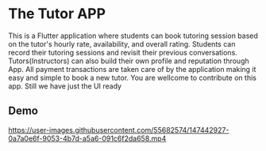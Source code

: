 # The Tutor APP

This is a Flutter application where students can book tutoring session based on the tutor's hourly rate, availability, and overall rating. Students can record their tutoring sessions and revisit their previous conversations. Tutors(Instructors) can also build their own profile and reputation through App. All payment transactions are taken care of by the application making it easy and simple to book a new tutor. You are wellcome to contribute on this app. Still we have just the UI ready

## Demo

https://user-images.githubusercontent.com/55682574/147442927-0a7a0e6f-9053-4b7d-a5a6-091c6f2da658.mp4


